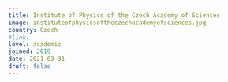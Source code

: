 ```yaml
---
title: Institute of Physics of the Czech Academy of Sciences
image: instituteofphysicsoftheczechacademyofsciences.jpg
country: Czech
#link:
level: academic
joined: 2019
date: 2021-03-31
draft: false
---
```

